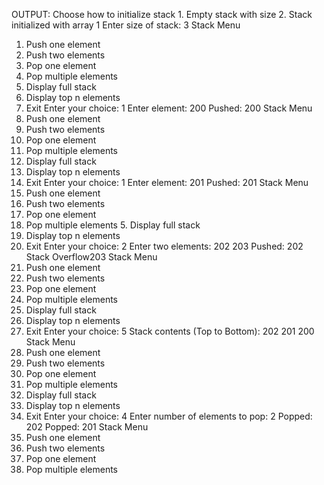 OUTPUT:
Choose how to initialize stack
    1. Empty stack with size
    2. Stack initialized with array 
1
Enter size of stack: 3
Stack Menu 
1. Push one element
2. Push two elements
3. Pop one element
4. Pop multiple elements
5. Display full stack
6. Display top n elements
7. Exit
Enter your choice: 1
Enter element: 200
Pushed: 200
Stack Menu 
1. Push one element
2. Push two elements
3. Pop one element
4. Pop multiple elements
5. Display full stack
6. Display top n elements
7. Exit
Enter your choice: 1
Enter element: 201
Pushed: 201
Stack Menu
1. Push one element
2. Push two elements
3. Pop one element
4. Pop multiple elements
   5. Display full stack
6. Display top n elements
7. Exit
Enter your choice: 2
Enter two elements: 202 203
Pushed: 202
Stack Overflow203
Stack Menu 
1. Push one element
2. Push two elements
3. Pop one element
4. Pop multiple elements
5. Display full stack
6. Display top n elements
7. Exit
Enter your choice: 5
Stack contents (Top to Bottom):
202
201
200
Stack Menu 
1. Push one element
2. Push two elements
3. Pop one element
4. Pop multiple elements
5. Display full stack
6. Display top n elements
7. Exit
Enter your choice: 4
Enter number of elements to pop: 2
Popped: 202
Popped: 201
Stack Menu 
1. Push one element
2. Push two elements
3. Pop one element
4. Pop multiple elements
